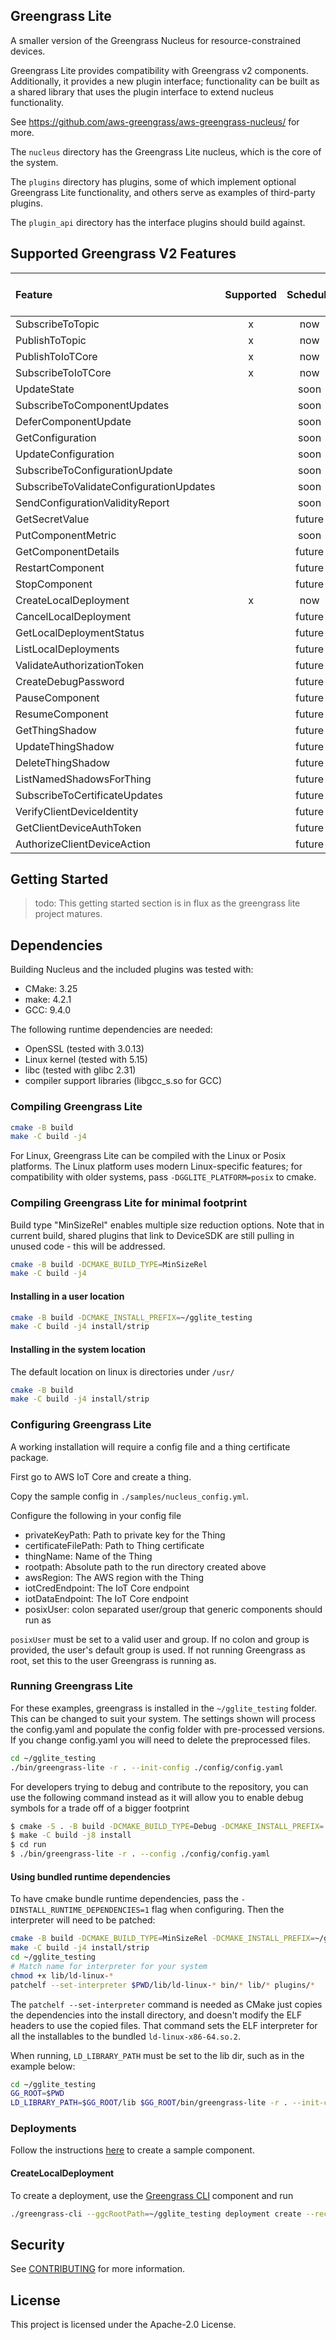 ## Greengrass Lite

A smaller version of the Greengrass Nucleus for resource-constrained devices.

Greengrass Lite provides compatibility with Greengrass v2 components.
Additionally, it provides a new plugin interface; functionality can be built as
a shared library that uses the plugin interface to extend nucleus functionality.

See <https://github.com/aws-greengrass/aws-greengrass-nucleus/> for more.

The `nucleus` directory has the Greengrass Lite nucleus, which is the core of
the system.

The `plugins` directory has plugins, some of which implement optional Greengrass
Lite functionality, and others serve as examples of third-party plugins.

The `plugin_api` directory has the interface plugins should build against.

## Supported Greengrass V2 Features

| Feature                                 | Supported | Schedule | Plugin that provides support |
| :-------------------------------------- | :-------: | :------: | :--------------------------- |
| SubscribeToTopic                        |     x     |   now    | local_broker                 |
| PublishToTopic                          |     x     |   now    | local_broker                 |
| PublishToIoTCore                        |     x     |   now    | iot_broker                   |
| SubscribeToIoTCore                      |     x     |   now    | iot_broker                   |
| UpdateState                             |           |   soon   |                              |
| SubscribeToComponentUpdates             |           |   soon   |                              |
| DeferComponentUpdate                    |           |   soon   |                              |
| GetConfiguration                        |           |   soon   |                              |
| UpdateConfiguration                     |           |   soon   |                              |
| SubscribeToConfigurationUpdate          |           |   soon   |                              |
| SubscribeToValidateConfigurationUpdates |           |   soon   |                              |
| SendConfigurationValidityReport         |           |   soon   |                              |
| GetSecretValue                          |           |  future  |                              |
| PutComponentMetric                      |           |   soon   |                              |
| GetComponentDetails                     |           |  future  |                              |
| RestartComponent                        |           |  future  |                              |
| StopComponent                           |           |  future  |                              |
| CreateLocalDeployment                   |     x     |   now    | native_plugin                |
| CancelLocalDeployment                   |           |  future  |                              |
| GetLocalDeploymentStatus                |           |  future  |                              |
| ListLocalDeployments                    |           |  future  |                              |
| ValidateAuthorizationToken              |           |  future  |                              |
| CreateDebugPassword                     |           |  future  |                              |
| PauseComponent                          |           |  future  |                              |
| ResumeComponent                         |           |  future  |                              |
| GetThingShadow                          |           |  future  |                              |
| UpdateThingShadow                       |           |  future  |                              |
| DeleteThingShadow                       |           |  future  |                              |
| ListNamedShadowsForThing                |           |  future  |                              |
| SubscribeToCertificateUpdates           |           |  future  |                              |
| VerifyClientDeviceIdentity              |           |  future  |                              |
| GetClientDeviceAuthToken                |           |  future  |                              |
| AuthorizeClientDeviceAction             |           |  future  |                              |

## Getting Started

> todo: This getting started section is in flux as the greengrass lite project
> matures.

## Dependencies

Building Nucleus and the included plugins was tested with:

- CMake: 3.25
- make: 4.2.1
- GCC: 9.4.0

The following runtime dependencies are needed:

- OpenSSL (tested with 3.0.13)
- Linux kernel (tested with 5.15)
- libc (tested with glibc 2.31)
- compiler support libraries (libgcc_s.so for GCC)

### Compiling Greengrass Lite

```bash
cmake -B build
make -C build -j4
```

For Linux, Greengrass Lite can be compiled with the Linux or Posix platforms.
The Linux platform uses modern Linux-specific features; for compatibility with
older systems, pass `-DGGLITE_PLATFORM=posix` to cmake.

### Compiling Greengrass Lite for minimal footprint

Build type "MinSizeRel" enables multiple size reduction options. Note that in
current build, shared plugins that link to DeviceSDK are still pulling in unused
code - this will be addressed.

```bash
cmake -B build -DCMAKE_BUILD_TYPE=MinSizeRel
make -C build -j4
```

#### Installing in a user location

```bash
cmake -B build -DCMAKE_INSTALL_PREFIX=~/gglite_testing
make -C build -j4 install/strip
```

#### Installing in the system location

The default location on linux is directories under `/usr/`

```bash
cmake -B build
make -C build -j4 install/strip
```

### Configuring Greengrass Lite

A working installation will require a config file and a thing certificate
package.

First go to AWS IoT Core and create a thing.

Copy the sample config in `./samples/nucleus_config.yml`.

Configure the following in your config file

- privateKeyPath: Path to private key for the Thing
- certificateFilePath: Path to Thing certificate
- thingName: Name of the Thing
- rootpath: Absolute path to the run directory created above
- awsRegion: The AWS region with the Thing
- iotCredEndpoint: The IoT Core endpoint
- iotDataEndpoint: The IoT Core endpoint
- posixUser: colon separated user/group that generic components should run as

`posixUser` must be set to a valid user and group. If no colon and group is
provided, the user's default group is used. If not running Greengrass as root,
set this to the user Greengrass is running as.

### Running Greengrass Lite

For these examples, greengrass is installed in the `~/gglite_testing` folder.
This can be changed to suit your system. The settings shown will process the
config.yaml and populate the config folder with pre-processed versions. If you
change config.yaml you will need to delete the preprocessed files.

```bash
cd ~/gglite_testing
./bin/greengrass-lite -r . --init-config ./config/config.yaml
```

For developers trying to debug and contribute to the repository, you can use the
following command instead as it will allow you to enable debug symbols for a
trade off of a bigger footprint

```bash
$ cmake -S . -B build -DCMAKE_BUILD_TYPE=Debug -DCMAKE_INSTALL_PREFIX=./run
$ make -C build -j8 install
$ cd run
$ ./bin/greengrass-lite -r . --config ./config/config.yaml
```

#### Using bundled runtime dependencies

To have cmake bundle runtime dependencies, pass the
`-DINSTALL_RUNTIME_DEPENDENCIES=1` flag when configuring. Then the interpreter
will need to be patched:

```bash
cmake -B build -DCMAKE_BUILD_TYPE=MinSizeRel -DCMAKE_INSTALL_PREFIX=~/gglite_testing -DINSTALL_RUNTIME_DEPENDENCIES=1
make -C build -j4 install/strip
cd ~/gglite_testing
# Match name for interpreter for your system
chmod +x lib/ld-linux-*
patchelf --set-interpreter $PWD/lib/ld-linux-* bin/* lib/* plugins/*
```

The `patchelf --set-interpreter` command is needed as CMake just copies the
dependencies into the install directory, and doesn't modify the ELF headers to
use the copied files. That command sets the ELF interpreter for all the
installables to the bundled `ld-linux-x86-64.so.2`.

When running, `LD_LIBRARY_PATH` must be set to the lib dir, such as in the
example below:

```bash
cd ~/gglite_testing
GG_ROOT=$PWD
LD_LIBRARY_PATH=$GG_ROOT/lib $GG_ROOT/bin/greengrass-lite -r . --init-config $GG_ROOT/config/config.yaml
```

### Deployments

Follow the instructions
[here](https://docs.aws.amazon.com/greengrass/v2/developerguide/create-first-component.html)
to create a sample component.

#### CreateLocalDeployment

To create a deployment, use the
[Greengrass CLI](https://github.com/aws-greengrass/aws-greengrass-cli) component
and run

```bash
./greengrass-cli --ggcRootPath=~/gglite_testing deployment create --recipeDir ./path/to/recipes --artifactDir ./path/to/artifacts --merge "<component-name>=<version>"
```

## Security

See [CONTRIBUTING](CONTRIBUTING.md#security-issue-notifications) for more
information.

## License

This project is licensed under the Apache-2.0 License.
